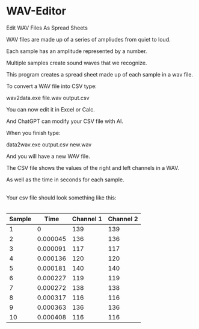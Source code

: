 # WAV-Editor
Edit WAV Files As Spread Sheets

WAV files are made up of a series of ampliudes from quiet to loud.  

Each sample has an amplitude represented by a number.

Multiple samples create sound waves that we recognize.

This program creates a spread sheet made up of each sample in a wav file.

To convert a WAV file into CSV type:

wav2data.exe file.wav output.csv

You can now edit it in Excel or Calc.

And ChatGPT can modify your CSV file with AI.

When you finish type:

data2wav.exe output.csv new.wav

And you will have a new WAV file.

The CSV file shows the values of the right and left channels in a WAV.

As well as the time in seconds for each sample.
<br><br>

Your csv file should look something like this:
<br><br>

| Sample  | Time | Channel 1  | Channel 2 |
| ------------- | ------------- | ------------- | ------------- |
| 1  | 0  | 139 | 139  |
| 2  | 0.000045  | 136  | 136  |
| 3  | 0.000091  | 117  | 117  |
| 4  | 0.000136  | 120  | 120  |
| 5  | 0.000181  | 140  | 140  |
| 6  | 0.000227 | 119  | 119  |
| 7  | 0.000272 | 138  | 138  |
| 8  | 0.000317  | 116  | 116  |
| 9  | 0.000363  | 136 | 136  |
| 10  | 0.000408  | 116  | 116  |



